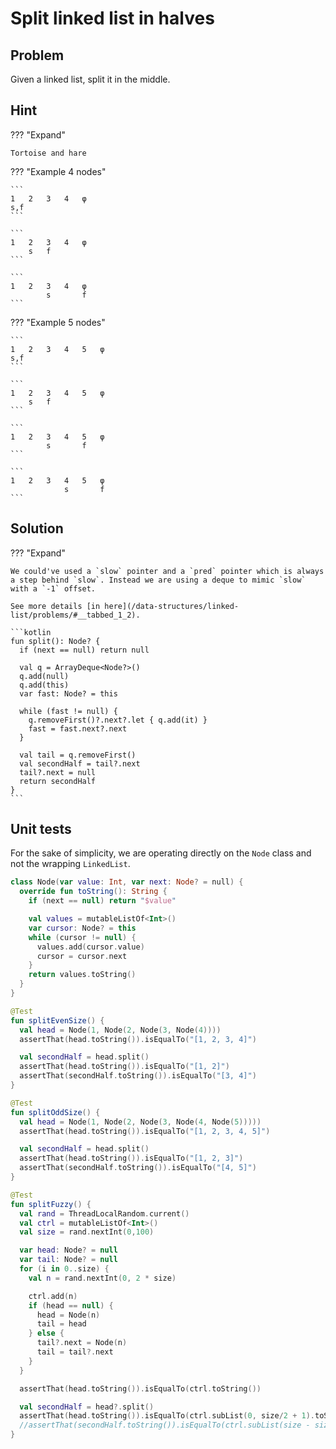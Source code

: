 # Split linked list in halves

<style>
.md-logo img {
  content: url('/data-structures/linked-list/polyline-light.svg');
}

:root [data-md-color-scheme=slate] .md-logo img  {
  content: url('/data-structures/linked-list/polyline-night.svg');
}
</style>

## Problem

Given a linked list, split it in the middle.

## Hint

??? "Expand"

    Tortoise and hare

??? "Example 4 nodes"

    ```
    1   2   3   4   φ
    s,f
    ```

    ```
    1   2   3   4   φ
        s   f
    ```

    ```
    1   2   3   4   φ
            s       f
    ```

??? "Example 5 nodes"

    ```
    1   2   3   4   5   φ
    s,f
    ```

    ```
    1   2   3   4   5   φ
        s   f
    ```

    ```
    1   2   3   4   5   φ
            s       f
    ```

    ```
    1   2   3   4   5   φ
                s       f
    ```

## Solution

??? "Expand"

    We could've used a `slow` pointer and a `pred` pointer which is always a step behind `slow`. Instead we are using a deque to mimic `slow` with a `-1` offset.

    See more details [in here](/data-structures/linked-list/problems/#__tabbed_1_2).

    ```kotlin
    fun split(): Node? {
      if (next == null) return null

      val q = ArrayDeque<Node?>()
      q.add(null)
      q.add(this)
      var fast: Node? = this

      while (fast != null) {
        q.removeFirst()?.next?.let { q.add(it) }
        fast = fast.next?.next
      }

      val tail = q.removeFirst()
      val secondHalf = tail?.next
      tail?.next = null
      return secondHalf
    }
    ```

## Unit tests

For the sake of simplicity, we are operating directly on the `Node` class and not the wrapping `LinkedList`.

```kotlin
class Node(var value: Int, var next: Node? = null) {
  override fun toString(): String {
    if (next == null) return "$value"

    val values = mutableListOf<Int>()
    var cursor: Node? = this
    while (cursor != null) {
      values.add(cursor.value)
      cursor = cursor.next
    }
    return values.toString()
  }
}
```

```kotlin
@Test
fun splitEvenSize() {
  val head = Node(1, Node(2, Node(3, Node(4))))
  assertThat(head.toString()).isEqualTo("[1, 2, 3, 4]")

  val secondHalf = head.split()
  assertThat(head.toString()).isEqualTo("[1, 2]")
  assertThat(secondHalf.toString()).isEqualTo("[3, 4]")
}

@Test
fun splitOddSize() {
  val head = Node(1, Node(2, Node(3, Node(4, Node(5)))))
  assertThat(head.toString()).isEqualTo("[1, 2, 3, 4, 5]")

  val secondHalf = head.split()
  assertThat(head.toString()).isEqualTo("[1, 2, 3]")
  assertThat(secondHalf.toString()).isEqualTo("[4, 5]")
}

@Test
fun splitFuzzy() {
  val rand = ThreadLocalRandom.current()
  val ctrl = mutableListOf<Int>()
  val size = rand.nextInt(0,100)

  var head: Node? = null
  var tail: Node? = null
  for (i in 0..size) {
    val n = rand.nextInt(0, 2 * size)

    ctrl.add(n)
    if (head == null) {
      head = Node(n)
      tail = head
    } else {
      tail?.next = Node(n)
      tail = tail?.next
    }
  }

  assertThat(head.toString()).isEqualTo(ctrl.toString())

  val secondHalf = head?.split()
  assertThat(head.toString()).isEqualTo(ctrl.subList(0, size/2 + 1).toString())
  //assertThat(secondHalf.toString()).isEqualTo(ctrl.subList(size - size/2, size).toString())
}
```
